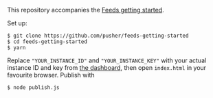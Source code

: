 This repository accompanies the [Feeds getting
started](http://docs.pusher.com/feeds/getting-started).

Set up:

    $ git clone https://github.com/pusher/feeds-getting-started
    $ cd feeds-getting-started
    $ yarn

Replace `"YOUR_INSTANCE_ID"` and `"YOUR_INSTANCE_KEY"` with your actual
instance ID and key from [the dashboard](https://dash.pusher.com), then open
`index.html` in your favourite browser. Publish with

    $ node publish.js
